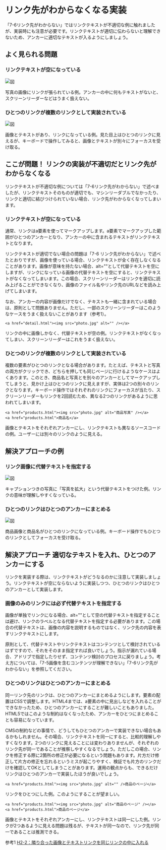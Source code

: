 # リンク先がわからなくなる実装
「7-6リンク先がわからない」ではリンクテキストが不適切な例に触れましたが、実装時にも注意が必要です。リンクテキストが適切に伝わらないと理解できないため、アンカーに適切なテキストが入るようにしましょう。


## よく見られる問題
### リンクテキストが空になっている

![図](../img/9-5-ng01.png)

写真の画像にリンクが張られている例。アンカーの中に何もテキストがないと、スクリーンリーダーなどはうまく扱えない。

### ひとつのリンクが複数のリンクとして実装されている

![図](../img/9-5-ng02.png)

画像とテキストがあり、リンクになっている例。見た目上はひとつのリンクに見えるが、キーボードで操作してみると、画像とテキストが別々にフォーカスを受け取る。



## ここが問題！ リンクの実装が不適切だとリンク先がわからなくなる
リンクテキストが不適切な例については「7-6リンク先がわからない」で述べましたが、リンクテキストそのものが適切でも、マシンリーダブルでなかったり、リンクと適切に結びつけられていない場合、リンク先がわからなくなってしまいます。

### リンクテキストが空になっている
通常、リンクはa要素を使ってマークアップします。a要素でマークアップした範囲がひとつのアンカーとなり、アンカーの中に含まれるテキストがリンクテキストとなります。

リンクテキストが適切でない場合の問題は「7-6 リンク先がわからない」で述べたとおりですが、画像を使っている場合、リンクテキストが全く存在しなくなることがあります。画像が意味を持たない場合、alt=""として代替テキストを空にしますが、リンクになっている画像の代替テキストを空にすると、リンクテキストがなくなってしまいます。この場合、スクリーンリーダーはリンクを適切に読み上げることができなくなり、画像のファイル名やリンク先のURLなどを読み上げてしまいます。

なお、アンカーの内容が画像だけでなく、テキストも一緒に含まれている場合は、原則として問題ありません。ただし、一部のスクリーンリーダーはこのようなケースをうまく扱えないことがあります（参考1）。

```
<a href="detail.html"><img src="photo.jpg" alt="" /></a>
```
リンクの中に画像しかなく、代替テキストが空の例。リンクテキストがなくなってしまい、スクリーンリーダーはこれをうまく扱えない。


### ひとつのリンクが複数のリンクとして実装されている
複数の要素がひとつのリンクとなる場合があります。たとえば、テキストと写真の両方がクリックでき、どちらを押しても同じページに行けるようなケースはよくあります。このとき、商品名と写真とを別々のアンカーとしてマークアップしてしまうと、見かけ上はひとつのリンクに見えますが、実体は2つの別々のリンクとなります。キーボード操作ではそれぞれのリンクにフォーカスが当たり、スクリーンリーダーもリンクを2回読むため、異なる2つのリンクがあるように思われてしまいます。

```
<a href="products.html"><img src="photo.jpg" alt="商品写真" /></a>
<a href="products.html">商品名</a>
```
画像とテキストをそれぞれアンカーにし、リンクテキストも異なるソースコードの例。ユーザーには別々のリンクのように見える。


## 解決アプローチの例

### リンク画像に代替テキストを指定する

![図](../img/9-5-ok01.png)

キャプションつきの写真に「写真を拡大」という代替テキストをつけた例。リンクの意味が理解しやすくなっている。

### ひとつのリンクはひとつのアンカーにまとめる

![図](../img/9-5-ok02.png)

商品画像と商品名がひとつのリンクになっている例。キーボード操作でもひとつのリンクとしてフォーカスを受け取る。


## 解決アプローチ 適切なテキストを入れ、ひとつのアンカーにする
リンクを実装する際は、リンクテキストがどうなるのかに注意して実装しましょう。リンクテキストが空にならないように実装しつつ、ひとつのリンクはひとつのアンカーとして実装します。

### 画像のみのリンクには必ず代替テキストを指定する
画像が単独でリンクになる場合、alt=""として空の代替テキストを指定することは避け、リンクのラベルとなる代替テキストを指定する必要があります。この場合の代替テキストは、画像の内容を説明するものではなく、リンク先の内容を表すリンクテキストにします。

原則として、代替テキストやリンクテキストはコンテンツとして検討されているはずですので、それをそのまま指定すれば良いでしょう。指示が漏れている場合、アドリブで指定したりせず、コンテンツ検討のプロセスに戻りましょう。考え方については、「7-5画像を含むコンテンツが理解できない」「7-6リンク先がわからない」を参照してください。


### ひとつのリンクはひとつのアンカーにまとめる
同一リンク先のリンクは、ひとつのアンカーにまとめるようにします。要素の配置はCSSで調整します。HTML4までは、a要素の中に見出しなどを入れることができなかったため、ひとつのアンカーにすることが難しいこともありました。HTML5ではこのような制約はなくなったため、アンカーをひとつにまとめることも容易になっています。

CMSの制約などの事情で、どうしてもひとつのアンカーで実装できない場合もあるかもしれません。その場合、リンクテキストを同一にすると、比較的理解しやすくなります。2つのリンクに見えることには変わりありませんが、それぞれのリンク先が同一であることが推察しやすくなるでしょう。ただしこの場合、リンクを修正する際に2箇所の修正が必要になるという問題もあります。片方だけ修正して片方の修正を忘れるというミスが起こりやすく、検証でも片方のリンクだけを確認してOKとしてしまうことがあります。運用の観点からも、できるだけリンクはひとつのアンカーで実装したほうが良いでしょう。

```
<a href="products.html"><img src="photo.jpg" alt="" />商品のページ</a>
```
リンクをひとつにした例。このようにすることが望ましい。

```
<a href="products.html"><img src="photo.jpg" alt="商品のページ" /></a>
<a href="products.html">商品のページ</a>
```
画像とテキストをそれぞれアンカーにし、リンクテキストは同一にした例。リンクが2つあるように見える問題は残るが、テキストが同一なので、リンク先が同一であることは推測できる。



参考1 [H2-2：隣り合った画像とテキストリンクを同じリンクの中に入れる](http://waic.jp/docs/jis2010-as-understanding/201406/H2-2.html)
